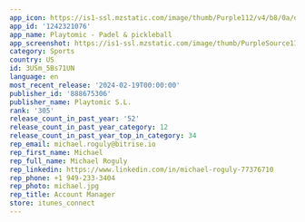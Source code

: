 ```yaml
---
app_icon: https://is1-ssl.mzstatic.com/image/thumb/Purple112/v4/b8/0a/d2/b80ad2f3-dfe8-6dca-4bc8-c6418b6da10d/AppIcon-0-0-1x_U007emarketing-0-10-0-85-220.png/1024x1024bb.png
app_id: '1242321076'
app_name: Playtomic - Padel & pickleball
app_screenshot: https://is1-ssl.mzstatic.com/image/thumb/PurpleSource116/v4/81/43/1f/81431f90-59b1-5906-8cba-30aaf37bae87/1a81faa2-dd92-4708-bdea-3de4daa97fbf_1242x2688px_1_EN.jpg/1242x2688bb.png
category: Sports
country: US
id: 3USm_5Bs71UN
language: en
most_recent_release: '2024-02-19T00:00:00'
publisher_id: '888675306'
publisher_name: Playtomic S.L.
rank: '305'
release_count_in_past_year: '52'
release_count_in_past_year_category: 12
release_count_in_past_year_top_in_category: 34
rep_email: michael.roguly@bitrise.io
rep_first_name: Michael
rep_full_name: Michael Roguly
rep_linkedin: https://www.linkedin.com/in/michael-roguly-77376710
rep_phone: +1 949-233-3404
rep_photo: michael.jpg
rep_title: Account Manager
store: itunes_connect
---
```

